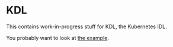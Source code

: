 # KDL

This contains work-in-progress stuff for KDL, the Kubernetes IDL.

You probably want to look at [the example](./examples/corev1).
